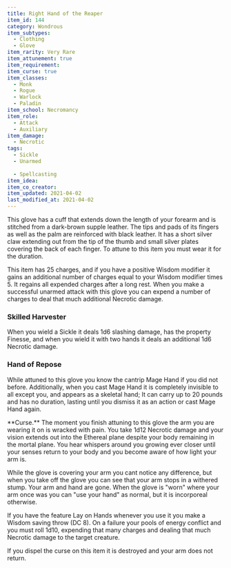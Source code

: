 ```yaml
---
title: Right Hand of the Reaper
item_id: 144
category: Wondrous
item_subtypes:
  - Clothing
  - Glove
item_rarity: Very Rare
item_attunement: true
item_requirement:
item_curse: true
item_classes:
  - Monk
  - Rogue
  - Warlock
  - Paladin
item_school: Necromancy
item_role:
  - Attack
  - Auxiliary 
item_damage:
  - Necrotic
tags:
  - Sickle
  - Unarmed
  
  - Spellcasting
item_idea:
item_co_creator:
item_updated: 2021-04-02
last_modified_at: 2021-04-02
---
```


This glove has a cuff that extends down the length of your forearm and is stitched from a dark-brown supple leather. The tips and pads of its fingers as well as the palm are reinforced with black leather. It has a short silver claw extending out from the tip of the thumb and small silver plates covering the back of each finger. To attune to this item you must wear it for the duration.

This item has 25 charges, and if you have a positive Wisdom modifier it gains an additional number of charges equal to your Wisdom modifier times 5. It regains all expended charges after a long rest.
When you make a successful unarmed attack with this glove you can expend a number of charges to deal that much additional Necrotic damage.

### Skilled Harvester
When you wield a Sickle it deals 1d6 slashing damage, has the property Finesse, and when you wield it with two hands it deals an additional 1d6 Necrotic damage.

### Hand of Repose
While attuned to this glove you know the cantrip <magic-spell>Mage Hand</magic-spell> if you did not before. Additionally, when you cast <magic-spell>Mage Hand</magic-spell> it is completely invisible to all except you, and appears as a skeletal hand; It can carry up to 20 pounds and has no duration, lasting until you dismiss it as an action or cast <magic-spell>Mage Hand</magic-spell> again.

<!--excerpt-->
<div class="curse">
**Curse.** The moment you finish attuning to this glove the arm you are wearing it on is wracked with pain. You take 1d12 Necrotic damage and your vision extends out into the Ethereal plane despite your body remaining in the mortal plane. You hear whispers around you growing ever closer until your senses return to your body and you become aware of how light your arm is.

While the glove is covering your arm you cant notice any difference, but when you take off the glove you can see that your arm stops in a withered stump. Your arm and hand are gone. When the glove is "worn" where your arm once was you can "use your hand" as normal, but it is incorporeal otherwise.

If you have the feature Lay on Hands whenever you use it you make a Wisdom saving throw (DC 8). On a failure your pools of energy conflict and you must roll 1d10, expending that many charges and dealing that much Necrotic damage to the target creature.

If you dispel the curse on this item it is destroyed and your arm does not return.
</div>
